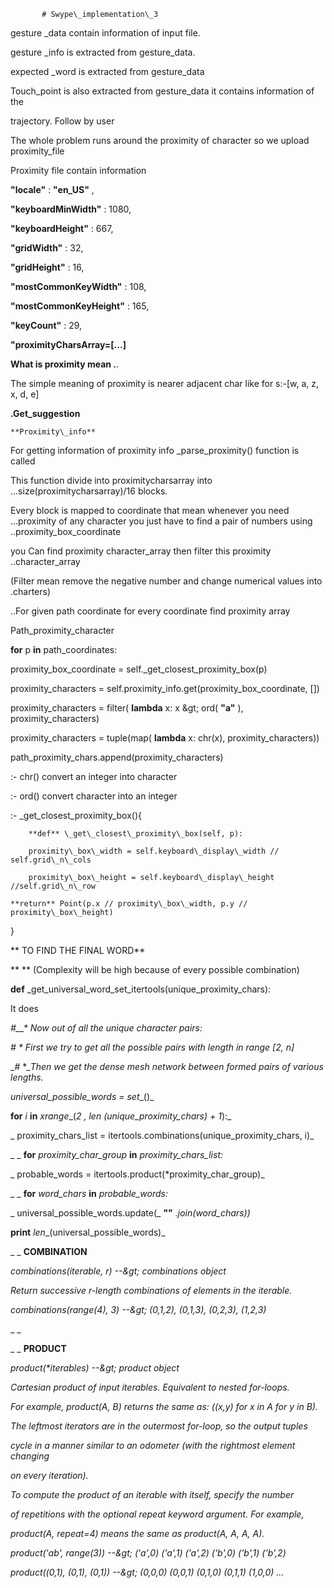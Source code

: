            # Swype\_implementation\_3

 gesture \_data contain information of input file.

 gesture \_info is extracted from gesture\_data.

 expected \_word  is extracted from gesture\_data

 Touch\_point is also extracted from gesture\_data it contains information of the

 trajectory.   Follow by user

 The whole problem runs around the proximity of character so we upload proximity\_file

Proximity file contain information

**&quot;locale&quot;** : **&quot;en\_US&quot;** ,

**&quot;keyboardMinWidth&quot;** : 1080,

**&quot;keyboardHeight&quot;** : 667,

**&quot;gridWidth&quot;** : 32,

**&quot;gridHeight&quot;** : 16,

**&quot;mostCommonKeyWidth&quot;** : 108,

**&quot;mostCommonKeyHeight&quot;** : 165,

**&quot;keyCount&quot;** : 29,

**&quot;proximityCharsArray=[...]**

  **What is proximity mean .**.

 The simple meaning of proximity is nearer adjacent char like for s:-[w, a, z, x, d, e]

**.Get\_suggestion**

    **Proximity\_info**

   For getting information of proximity info \_parse\_proximity() function is called

   This function divide into proximitycharsarray into ...size(proximitycharsarray)/16 blocks.

   Every block is mapped to coordinate that mean whenever you need ...proximity of any character you just have to find a pair of numbers using ..proximity\_box\_coordinate

  you Can find proximity character\_array then filter this proximity   ..character\_array

 (Filter mean remove the negative number and change numerical values into    .charters)

..For given path coordinate for every coordinate find proximity array

  Path\_proximity\_character

  **for** p **in** path\_coordinates:

  proximity\_box\_coordinate = self.\_get\_closest\_proximity\_box(p)

proximity\_characters = self.proximity\_info.get(proximity\_box\_coordinate, [])

proximity\_characters = filter( **lambda** x: x \&gt; ord( **&quot;a&quot;** ), proximity\_characters)

proximity\_characters = tuple(map( **lambda** x: chr(x), proximity\_characters))

path\_proximity\_chars.append(proximity\_characters)

:- chr() convert an integer into character

:- ord() convert character into an integer

:- \_get\_closest\_proximity\_box(){

        **def** \_get\_closest\_proximity\_box(self, p):

        proximity\_box\_width = self.keyboard\_display\_width // self.grid\_n\_cols

        proximity\_box\_height = self.keyboard\_display\_height //self.grid\_n\_row

    **return** Point(p.x // proximity\_box\_width, p.y // proximity\_box\_height)

}

**                                    TO FIND THE FINAL WORD**

**     ** (Complexity will be high because of every possible combination)

**def** \_get\_universal\_word\_set\_itertools(unique\_proximity\_chars):

It does

_#__\*_ _Now out of all the unique character pairs:_

_# \* First we try to get all the possible pairs with length in range [2, n]_

_# \*__Then we get the dense mesh network between formed pairs of various lengths._

_universal\_possible\_words =_ _set__()_

**for** _i_ **in** _xrange__(__2 __,_ _len__ (unique\_proximity\_chars) +_ _1__):_

_   proximity\_chars\_list = itertools.combinations(unique\_proximity\_chars, i)_

_   _ **for** _proximity\_char\_group_ **in** _proximity\_chars\_list:_

_       probable\_words = itertools.product(\*proximity\_char\_group)_

_       _ **for** _word\_chars_ **in** _probable\_words:_

_           universal\_possible\_words.update(_ **&quot;&quot;** _.join(word\_chars))_

**print** _len__(universal\_possible\_words)_

_                       _ **COMBINATION**

_combinations(iterable, r) --\&gt; combinations object_

_Return successive r-length combinations of elements in the iterable._

_combinations(range(4), 3) --\&gt; (0,1,2), (0,1,3), (0,2,3), (1,2,3)_

_     _

_                                 _ **PRODUCT**

_product(\*iterables) --\&gt; product object_

_Cartesian product of input iterables.  Equivalent to nested for-loops._

_For example, product(A, B) returns the same as:  ((x,y) for x in A for y in B)._

_The leftmost iterators are in the outermost for-loop, so the output tuples_

_cycle in a manner similar to an odometer (with the rightmost element changing_

_on every iteration)._

_To compute the product of an iterable with itself, specify the number_

_of repetitions with the optional repeat keyword argument. For example,_

_product(A, repeat=4) means the same as product(A, A, A, A)._

_product(&#39;ab&#39;, range(3)) --\&gt; (&#39;a&#39;,0) (&#39;a&#39;,1) (&#39;a&#39;,2) (&#39;b&#39;,0) (&#39;b&#39;,1) (&#39;b&#39;,2)_

_product((0,1), (0,1), (0,1)) --\&gt; (0,0,0) (0,0,1) (0,1,0) (0,1,1) (1,0,0) ..._
